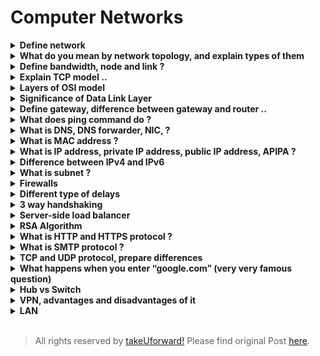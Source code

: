 # Computer Networks

<details>
    <summary><b>Define network&nbsp;</b></summary>
    <p>
        A network is a set of devices that are connected with a physical media
        link. In<br />
        a network, two or more nodes are connected by a physical link or two or
        more networks are connected by one or more nodes. A network is a
        collection of devices connected to each other to allow the sharing of
        data.
    </p>
</details>
<details>
    <summary><b>
        What do you mean by network topology, and explain types of them&nbsp;
    </b></summary>
    <ul>
        <li>
            Network topology is the arrangement of nodes and links of a network.
        </li>
        <li>
            Topologies are categorized as either physical network topology or
            logical network topology.
        </li>
        <li>
            The topology of a network is key to determining its performance.
        </li>
        <li>
            Network topology can be categorized into – Bus Topology, Ring
            Topology, Star Topology, Mesh Topology, Tree Topology.
        </li>
    </ul>
    <p>
        <a
            href="https://takeuforward.org/computer-network/what-is-network-and-network-topology/"
            target="_blank"
            rel="noopener"
            >Read this article for more details.</a
        >
    </p>
</details>
<details>
    <summary><b>Define bandwidth, node and link ?&nbsp;</b></summary>
    <p>
        Bandwidth is the data transfer capacity of a computer network in bits
        per second (Bps). The term may also be used colloquially to indicate a
        person&#8217;s capacity for tasks or deep thoughts at a point in time.
    </p>
    <p>
        A network is a connection setup of two or more computers directly
        connected by some physical mediums like optical fibre or coaxial cable.
        This physical medium of connection is known as a link, and the computers
        that it is connected to are known as nodes
    </p>
</details>
<details>
    <summary><b>Explain TCP model ..&nbsp;</b></summary>
    <p>
        It is a compressed version of the OSI model with only 4 layers. It was
        developed by the US Department of Defence (DoD) in the 1860s. The name
        of this model is based on 2 standard protocols used i.e. TCP
        (Transmission Control Protocol) and IP (Internet Protocol).
    </p>
    <p>
        1. Network Access/Link layer : Decides which links such as serial lines
        or classic Ethernet must be used<br />
        to meet the needs of the connectionless internet layer. Ex &#8211;
        Sonet, Ethernet<br />
        2. Internet : The internet layer is the most important layer which holds
        the whole<br />
        architecture together. It delivers the IP packets where they are
        supposed to be<br />
        delivered. Ex &#8211; IP, ICMP.<br />
        3. Transport : Its functionality is almost the same as the OSI transport
        layer. It<br />
        enables peer entities on the network to carry on a conversation. Ex
        &#8211; TCP, UDP<br />
        (User Datagram Protocol)<br />
        4. Application : It contains all the higher-level protocols. Ex &#8211;
        HTTP, SMTP, RTP,<br />
        DNS
    </p>
</details>
<details>
    <summary><b>Layers of OSI model&nbsp;</b></summary>
    <p>There are majorly 2 main layers in the OSI model:</p>
    <ul>
        <li>Physical Layer</li>
        <li>Data Link Layer</li>
    </ul>
    <p>
        <a
            href="https://takeuforward.org/computer-network/layers-of-osi-model/"
            target="_blank"
            rel="noopener"
            >Read this article for details</a
        >
    </p>
</details>
<details>
    <summary><b>Significance of Data Link Layer</b></summary>
    <ul>
        <li>
            It is used for transferring the data from one node to another node.
        </li>
        <li>
            It receives the data from the network layer and converts the data
            into data frames and then attaches the physical address to these
            frames which are sent to the physical layer.
        </li>
        <li>
            It enables the error-free transfer of data from one node to another
            node.
        </li>
    </ul>
    <p>Functions of Data-link layer:</p>
    <ul>
        <li>
            Frame synchronisation: Data-link layer converts the data into
            frames, and it ensures that the destination must recognize the
            starting and ending of each frame.
        </li>
        <li>
            Flow control: Data-link layer controls the data flow within the
            network.
        </li>
        <li>
            Error control: It detects and corrects the error occurred during the
            transmission from source to destination.
        </li>
        <li>
            Addressing: Data-link layers attach the physical address with the
            data frames so that the individual machines can be easily
            identified.
        </li>
        <li>
            Link management: Data-link layer manages the initiation, maintenance
            and termination of the link between the source and destination for
            the effective exchange of data.
        </li>
    </ul>
</details>
<details>
    <summary><b>
        Define gateway, difference between gateway and router ..&nbsp;
    </b></summary>
    <p>
        A node that is connected to two or more networks is commonly known as a
        gateway. It is also known as a router. It is used to forward messages
        from one network to another. Both the gateway and router regulate the
        traffic in the network. Differences between gateway and router: A router
        sends the data between two similar networks while gateway sends the data
        between two dissimilar networks.
    </p>
</details>
<details>
    <summary><b>What does ping command do ?&nbsp;</b></summary>
    <p>
        The &#8220;ping&#8221; is a utility program that allows you to check the
        connectivity between the network devices. You can ping devices using its
        IP address or name.
    </p>
</details>
<details>
    <summary><b>What is DNS, DNS forwarder, NIC, ?&nbsp;</b></summary>
    <p>
        <b>DNS:</b><br />
        1. DNS is an acronym that stands for Domain Name System.DNS was
        introduced by Paul Mockapetris and Jon Postel in 1983.<br />
        2. It is a naming system for all the resources over the internet which
        includes physical nodes and applications. It is used to locate resources
        easily over a network.<br />
        3. DNS is an internet which maps the domain names to their associated IP
        addresses.<br />
        4. Without DNS, users must know the IP address of the web page that you
        wanted to access.
    </p>
    <p>
        <b>DNS Forwarder :</b> A forwarder is used with a DNS server when it
        receives DNS queries that cannot be resolved quickly. So it forwards
        those requests to external DNS servers for resolution. A DNS server
        which is configured as a forwarder will behave differently than the DNS
        server which is not configured as a forwarder. NIC stands for Network
        Interface Card. It is a peripheral card attached to the PC to connect to
        a network. Every NIC has its own MAC address that identifies the PC on
        the network. It provides a wireless connection to a local area network.
        NICs were mainly used in desktop computers.
    </p>
</details>
<details>
    <summary><b>What is MAC address ?&nbsp;</b></summary>
    <p>
        A media access control address (MAC address) is a unique identifier
        assigned to a network interface controller (NIC) for use as a network
        address in communications within a network segment.
    </p>
</details>
<details>
    <summary><b>
        What is IP address, private IP address, public IP address, APIPA ?&nbsp;
    </b></summary>
    <p>
        An IP address is a unique address that identifies a device on the
        internet or a local network. IP stands for &#8220;Internet
        Protocol,&#8221; which is the set of rules governing the format of data
        sent via the internet or local network.
    </p>
    <p>
        <b>Private IP Address</b> &#8211; There are three ranges of IP addresses
        that have been reserved<br />
        for IP addresses. They are not valid for use on the internet. If you
        want to access the<br />
        internet on these private IPs, you must use a proxy server or NAT
        server.
    </p>
    <p>
        <b>Public IP Address</b> &#8211; A public IP address is an address taken
        by the Internet Service<br />
        Provider which facilitates communication on the internet.
    </p>
    <p>
        <b>APIPA stands for Automatic Private IP Addressing (APIPA)</b>. It is a
        feature or characteristic in operating systems (eg. Windows) which
        enables computers to self-configure an IP address and subnet mask
        automatically when their DHCP(Dynamic Host Configuration Protocol:A DHCP
        Server is a network server that automatically provides and assigns IP
        addresses, default gateways and other network parameters to client
        devices. It relies on the standard protocol known as Dynamic Host
        Configuration Protocol) server isn&#8217;t reachable
    </p>
</details>
<details>
    <summary><b>Difference between IPv4 and IPv6</b></summary>
</details>
<details>
    <summary><b>What is subnet ?&nbsp;</b></summary>
    <p>
        A subnet is a network inside a network achieved by the process called
        subnetting which helps divide a network into subnets. It is used for
        getting a higher routing efficiency and enhances the security of the
        network. It reduces the time to extract the host address from the
        routing table.
    </p>
</details>
<details>
    <summary><b>Firewalls&nbsp;</b></summary>
    <p>
        The firewall is a network security system that is used to monitor the
        incoming<br />
        and outgoing traffic and blocks the same based on the firewall security
        policies. It acts as a wall between the internet (public network) and
        the networking devices (a private network). It is either a hardware
        device, software program, or a combination of both. It adds a layer of
        security to the network.
    </p>
</details>
<details>
    <summary><b>Different type of delays&nbsp;</b></summary>
    <p>
        The delays, here, means the time for which the processing of a
        particular packet takes place.
    </p>
    <p>We have the following types of delays in computer networks:</p>
    <ul>
        <li>Transmission Delay</li>
        <li>Propagation delay</li>
        <li>Queueing delay</li>
        <li>Processing delay</li>
    </ul>
</details>
<details>
    <summary><b>3 way handshaking&nbsp;</b></summary>
    <p>
        Three-Way HandShake or a TCP 3-way handshake is a process which is used
        in a TCP/IP network to make a connection between the server and client.
        It is a three-step process that requires both the client and server to
        exchange synchronisation and acknowledgment packets before the real data
        communication process starts.
    </p>
    <p>
        Three-way handshake process is designed in such a way that both ends
        help you to initiate, negotiate, and separate TCP socket connections at
        the same time. It allows you to transfer multiple TCP socket connections
        in both directions at the same time.
    </p>
</details>
<details>
    <summary><b>Server-side load balancer</b></summary>
    <p>
        All backend server instances are registered with a central load
        balancer. A client requests this load balancer which then routes the
        request to one of the server instances using various algorithms like
        round-robin. AWS ELB(Elastic Load Balancing) is a prime example of
        server-side load-balancing that registers multiple EC2 instances
        launched in its auto-scaling group and then routes the client requests
        to one of the EC2 instances.
    </p>
    <p>Advantages of server-side load balancing:</p>
    <ul>
        <li>
            Simple client configuration: only need to know the load-balancer
            address.
        </li>
        <li>
            Clients can be untrusted: all traffic goes through the load-balancer
            where it can be looked at. Clients are not aware of the backend
            servers.
        </li>
    </ul>
</details>
<details>
    <summary><b>RSA Algorithm&nbsp;</b></summary>
    <p>
        RSA algorithm is an asymmetric cryptography algorithm. Asymmetric
        actually means that it works on two different keys i.e. Public Key and
        Private Key. As the name describes, the Public Key is given to everyone
        and the Private key is kept private.
    </p>
    <p>
        An example of asymmetric cryptography : A client (for example browser)
        sends its public key to the server and requests for some data. The
        server encrypts the data using the client&#8217;s public key and sends
        the encrypted data. Client receives this data and decrypts it. Since
        this is asymmetric, nobody else except the browser can decrypt the data
        even if a third party has the public key of the browser.
    </p>
</details>
<details>
    <summary><b>What is HTTP and HTTPS protocol ?&nbsp;</b></summary>
    <p>
        HTTP is the HyperText Transfer Protocol which defines the set of rules
        and standards on how the information can be transmitted on the World
        Wide Web (WWW). It helps the web browsers and web servers for
        communication. It is a ‘stateless protocol’ where each command is
        independent with respect to the previous command. HTTP is an application
        layer protocol built upon the TCP. It uses port 80 by default. HTTPS is
        the HyperText Transfer Protocol Secure or Secure HTTP. It is an advanced
        and a secured version of HTTP. On top of HTTP, SSL/TLS protocol is used
        to provide security. It enables secure transactions by encrypting the
        communication and also helps identify network servers securely. It uses
        port 443 by default.
    </p>
</details>
<details>
    <summary><b>What is SMTP protocol ?&nbsp;</b></summary>
    <p>
        SMTP is the Simple Mail Transfer Protocol. SMTP sets the rule for
        communication between servers. This set of rules helps the software to
        transmit emails over the internet. It supports both End-to-End and
        Store-and-Forward methods. It is in always-listening mode on port 25.
    </p>
</details>
<details>
    <summary><b>TCP and UDP protocol, prepare differences</b></summary>
    <p>
        TCP is a connection-oriented protocol, whereas UDP is a connectionless
        protocol. A key difference between TCP and UDP is speed, as TCP is
        comparatively slower than UDP. Overall, UDP is a much faster, simpler,
        and<br />
        efficient protocol, however, retransmission of lost data packets is only
        possible with TCP.
    </p>
    <p>
        TCP provides extensive error checking mechanisms. It is because it
        provides flow control and acknowledgment of data. UDP has only the basic
        error checking mechanism using checksums.
    </p>
</details>
<details>
    <summary><b>
        What happens when you enter “google.com” (very very famous
        question)&nbsp;
    </b></summary>
    <ul>
        <li>
            Check the browser cache first if the content is fresh and present in
            the cache display the same.
        </li>
        <li>
            If not, the browser checks if the IP of the URL is present in the
            cache (browser and OS) if not then requests the OS to do a DNS
            lookup using UDP to get the corresponding IP address of the URL from
            the DNS server to establish a new TCP connection.
        </li>
        <li>
            A new TCP connection is set between the browser and the server using
            three-way handshaking.
        </li>
        <li>An HTTP request is sent to the server using the TCP connection.</li>
        <li>
            The web servers running on the Servers handle the incoming HTTP
            request and send the HTTP response.
        </li>
        <li>
            The browser processes the HTTP response sent by the server and may
            close the TCP connection or reuse the same for future requests.
        </li>
        <li>If the response data is cacheable then browsers cache the same.</li>
        <li>Browser decodes the response and renders the content.</li>
    </ul>
</details>
<details>
    <summary><b>Hub vs Switch&nbsp;</b></summary>
    <p>
        <b>Hub:</b> Hub is a networking device which is used to transmit the
        signal to each port<br />
        (except one port) to respond from which the signal was received. Hub is
        operated on a Physical layer. In this packet filtering is not available.
        It is of two types: Active Hub, Passive Hub.
    </p>
    <p>
        <b>Switch:</b> Switch is a network device which is used to enable the
        connection<br />
        establishment and connection termination on the basis of need. Switch is
        operated on the Data link layer. In this packet filtering is available.
        It is a type of full duplex<br />
        transmission mode and it is also called an efficient bridge
    </p>
</details>
<details>
    <summary><b>VPN, advantages and disadvantages of it&nbsp;</b></summary>
    <p>
        VPN (Virtual Private Network) : VPN or the Virtual Private Network is a
        private WAN<br />
        (Wide Area Network) built on the internet. It allows the creation of a
        secured tunnel<br />
        (protected network) between different networks using the internet
        (public network). By using the VPN, a client can connect to the
        organisation’s network remotely.
    </p>
    <p>
        Advantages of VPN :<br />
        1. VPN is used to connect offices in different geographical locations
        remotely and is<br />
        cheaper when compared to WAN connections.<br />
        2. VPN is used for secure transactions and confidential data transfer
        between<br />
        multiple offices located in different geographical locations.<br />
        3. VPN keeps an organisation’s information secured against any potential
        threats or<br />
        intrusions by using virtualization.<br />
        4. VPN encrypts the internet traffic and disguises the online identity
    </p>
    <p>
        Disadvantages of VPN :<br />
        1. Not designed for continuous use<br />
        2. Complexity prevents scalability<br />
        3. Lack of granular security<br />
        4. Unpredictable performance<br />
        5. Unreliable availability
    </p>
</details>
<details>
    <summary><b>LAN</b></summary>
    <p>
        A local area network (LAN) is a collection of devices connected together
        in one physical location, such as a building, office, or home. A LAN can
        be small or large, ranging from a home network with one user to an
        enterprise network with thousands of users and devices in an office or
        school.
    </p>
</details>
<br>

> All rights reserved by [takeUforward!](https://takeuforward.org/interviews/must-do-questions-for-dbms-cn-os-interviews-sde-core-sheet/)
> Please find original Post [here](https://takeuforward.org/interviews/must-do-questions-for-dbms-cn-os-interviews-sde-core-sheet/).
